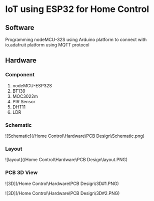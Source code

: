 # IoT using ESP32 for Home Control 

## Software 

Programming nodeMCU-32S using Arduino platform to connect with io.adafruit platform using MQTT protocol 

## Hardware

### Component 

1. nodeMCU-ESP32S
2. BT139 
3. MOC3022m 
4. PIR Sensor
5. DHT11 
6. LDR 

### Schematic 

![Schematic](/Home Control\Hardware\PCB Design\Schematic.png)

### Layout 

![layout](/Home Control\Hardware\PCB Design\layout.PNG)

### PCB 3D View

![3D](/Home Control\Hardware\PCB Design\3D#1.PNG)

![3D](/Home Control\Hardware\PCB Design\3D#2.PNG)

